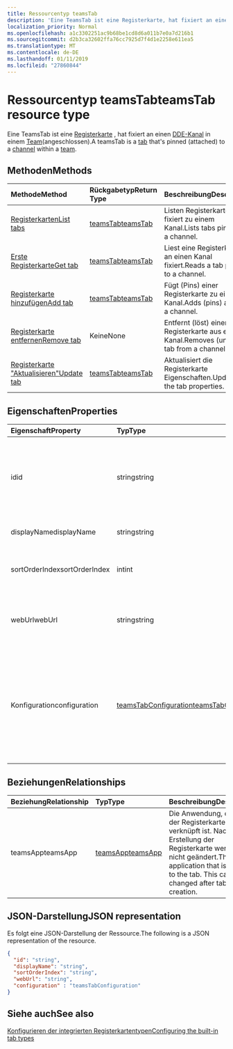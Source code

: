 ```yaml
---
title: Ressourcentyp teamsTab
description: 'Eine TeamsTab ist eine Registerkarte, hat fixiert an einen Kanal innerhalb eines Teams (angeschlossen). '
localization_priority: Normal
ms.openlocfilehash: a1c3302251ac9b68be1cd8d6a011b7e0a7d216b1
ms.sourcegitcommit: d2b3ca32602ffa76cc7925d7f4d1e2258e611ea5
ms.translationtype: MT
ms.contentlocale: de-DE
ms.lasthandoff: 01/11/2019
ms.locfileid: "27860844"
---
```

# <a name="teamstab-resource-type"></a><span data-ttu-id="ada86-103">Ressourcentyp teamsTab</span><span class="sxs-lookup"><span data-stu-id="ada86-103">teamsTab resource type</span></span>



<span data-ttu-id="ada86-104">Eine TeamsTab ist eine [Registerkarte](../resources/teamstab.md) , hat fixiert an einen [DDE-Kanal](channel.md) in einem [Team](team.md)(angeschlossen).</span><span class="sxs-lookup"><span data-stu-id="ada86-104">A teamsTab is a [tab](../resources/teamstab.md) that's pinned (attached) to a [channel](channel.md) within a [team](team.md).</span></span> 

## <a name="methods"></a><span data-ttu-id="ada86-105">Methoden</span><span class="sxs-lookup"><span data-stu-id="ada86-105">Methods</span></span>

| <span data-ttu-id="ada86-106">Methode</span><span class="sxs-lookup"><span data-stu-id="ada86-106">Method</span></span>       | <span data-ttu-id="ada86-107">Rückgabetyp</span><span class="sxs-lookup"><span data-stu-id="ada86-107">Return Type</span></span>  |<span data-ttu-id="ada86-108">Beschreibung</span><span class="sxs-lookup"><span data-stu-id="ada86-108">Description</span></span>|
|:---------------|:--------|:----------|
|[<span data-ttu-id="ada86-109">Registerkarten</span><span class="sxs-lookup"><span data-stu-id="ada86-109">List tabs</span></span>](../api/teamstab-list.md) | [<span data-ttu-id="ada86-110">teamsTab</span><span class="sxs-lookup"><span data-stu-id="ada86-110">teamsTab</span></span>](teamstab.md) | <span data-ttu-id="ada86-111">Listen Registerkarten fixiert zu einem Kanal.</span><span class="sxs-lookup"><span data-stu-id="ada86-111">Lists tabs pinned to a channel.</span></span>|
|[<span data-ttu-id="ada86-112">Erste Registerkarte</span><span class="sxs-lookup"><span data-stu-id="ada86-112">Get tab</span></span>](../api/teamstab-get.md) | [<span data-ttu-id="ada86-113">teamsTab</span><span class="sxs-lookup"><span data-stu-id="ada86-113">teamsTab</span></span>](teamstab.md) | <span data-ttu-id="ada86-114">Liest eine Registerkarte an einen Kanal fixiert.</span><span class="sxs-lookup"><span data-stu-id="ada86-114">Reads a tab pinned to a channel.</span></span>|
|[<span data-ttu-id="ada86-115">Registerkarte hinzufügen</span><span class="sxs-lookup"><span data-stu-id="ada86-115">Add tab</span></span>](../api/teamstab-add.md) | [<span data-ttu-id="ada86-116">teamsTab</span><span class="sxs-lookup"><span data-stu-id="ada86-116">teamsTab</span></span>](teamstab.md) | <span data-ttu-id="ada86-117">Fügt (Pins) einer Registerkarte zu einem Kanal.</span><span class="sxs-lookup"><span data-stu-id="ada86-117">Adds (pins) a tab to a channel.</span></span>|
|[<span data-ttu-id="ada86-118">Registerkarte entfernen</span><span class="sxs-lookup"><span data-stu-id="ada86-118">Remove tab</span></span>](../api/teamstab-delete.md) | <span data-ttu-id="ada86-119">Keine</span><span class="sxs-lookup"><span data-stu-id="ada86-119">None</span></span> | <span data-ttu-id="ada86-120">Entfernt (löst) einer Registerkarte aus einem Kanal.</span><span class="sxs-lookup"><span data-stu-id="ada86-120">Removes (unpins) a tab from a channel.</span></span>|
|[<span data-ttu-id="ada86-121">Registerkarte "Aktualisieren"</span><span class="sxs-lookup"><span data-stu-id="ada86-121">Update tab</span></span>](../api/teamstab-update.md) | [<span data-ttu-id="ada86-122">teamsTab</span><span class="sxs-lookup"><span data-stu-id="ada86-122">teamsTab</span></span>](teamstab.md) | <span data-ttu-id="ada86-123">Aktualisiert die Registerkarte Eigenschaften.</span><span class="sxs-lookup"><span data-stu-id="ada86-123">Updates the tab properties.</span></span>|


## <a name="properties"></a><span data-ttu-id="ada86-124">Eigenschaften</span><span class="sxs-lookup"><span data-stu-id="ada86-124">Properties</span></span>

|<span data-ttu-id="ada86-125">Eigenschaft</span><span class="sxs-lookup"><span data-stu-id="ada86-125">Property</span></span>|<span data-ttu-id="ada86-126">Typ</span><span class="sxs-lookup"><span data-stu-id="ada86-126">Type</span></span>|<span data-ttu-id="ada86-127">Beschreibung</span><span class="sxs-lookup"><span data-stu-id="ada86-127">Description</span></span>|
|:---------------|:--------|:----------|
|  <span data-ttu-id="ada86-128">id</span><span class="sxs-lookup"><span data-stu-id="ada86-128">id</span></span>              |   <span data-ttu-id="ada86-129">string</span><span class="sxs-lookup"><span data-stu-id="ada86-129">string</span></span>                  |  <span data-ttu-id="ada86-130">Bezeichner, die eine bestimmte Instanz von einer DDE-Kanal Registerkarte Lesen nur eindeutig identifiziert.</span><span class="sxs-lookup"><span data-stu-id="ada86-130">Identifier that uniquely identifies a specific instance of a channel tab. Read only.</span></span>     |
|  <span data-ttu-id="ada86-131">displayName</span><span class="sxs-lookup"><span data-stu-id="ada86-131">displayName</span></span>            |   <span data-ttu-id="ada86-132">string</span><span class="sxs-lookup"><span data-stu-id="ada86-132">string</span></span>                  |  <span data-ttu-id="ada86-133">Der Name der Registerkarte.</span><span class="sxs-lookup"><span data-stu-id="ada86-133">Name of the tab.</span></span>     |
|  <span data-ttu-id="ada86-134">sortOrderIndex</span><span class="sxs-lookup"><span data-stu-id="ada86-134">sortOrderIndex</span></span>  |   <span data-ttu-id="ada86-135">int</span><span class="sxs-lookup"><span data-stu-id="ada86-135">int</span></span>                     |  <span data-ttu-id="ada86-136">Index der Reihenfolge für die Sortierung von Registerkarten</span><span class="sxs-lookup"><span data-stu-id="ada86-136">Index of the order used for sorting tabs</span></span>     |
|  <span data-ttu-id="ada86-137">webUrl</span><span class="sxs-lookup"><span data-stu-id="ada86-137">webUrl</span></span>          |   <span data-ttu-id="ada86-138">string</span><span class="sxs-lookup"><span data-stu-id="ada86-138">string</span></span>                  |  <span data-ttu-id="ada86-139">Deep-Link-Url der Registerkarte-Instanz.</span><span class="sxs-lookup"><span data-stu-id="ada86-139">Deep link url of the tab instance.</span></span> <span data-ttu-id="ada86-140">Schreibgeschützt.</span><span class="sxs-lookup"><span data-stu-id="ada86-140">Read only.</span></span>     |
|  <span data-ttu-id="ada86-141">Konfiguration</span><span class="sxs-lookup"><span data-stu-id="ada86-141">configuration</span></span>        |   [<span data-ttu-id="ada86-142">teamsTabConfiguration</span><span class="sxs-lookup"><span data-stu-id="ada86-142">teamsTabConfiguration</span></span>](teamstabconfiguration.md) |  <span data-ttu-id="ada86-143">Container für benutzerdefinierte Einstellungen angewendet auf die Registerkarte an. Die Registerkarte gilt nur, wenn diese Eigenschaft festgelegt ist konfiguriert.</span><span class="sxs-lookup"><span data-stu-id="ada86-143">Container for custom settings applied to a tab. The tab is considered configured only once this property is set.</span></span>     |

## <a name="relationships"></a><span data-ttu-id="ada86-144">Beziehungen</span><span class="sxs-lookup"><span data-stu-id="ada86-144">Relationships</span></span>

| <span data-ttu-id="ada86-145">Beziehung</span><span class="sxs-lookup"><span data-stu-id="ada86-145">Relationship</span></span> | <span data-ttu-id="ada86-146">Typ</span><span class="sxs-lookup"><span data-stu-id="ada86-146">Type</span></span>   | <span data-ttu-id="ada86-147">Beschreibung</span><span class="sxs-lookup"><span data-stu-id="ada86-147">Description</span></span> |
|:---------------|:--------|:----------|
|<span data-ttu-id="ada86-148">teamsApp</span><span class="sxs-lookup"><span data-stu-id="ada86-148">teamsApp</span></span>|[<span data-ttu-id="ada86-149">teamsApp</span><span class="sxs-lookup"><span data-stu-id="ada86-149">teamsApp</span></span>](teamsapp.md) | <span data-ttu-id="ada86-150">Die Anwendung, die auf der Registerkarte verknüpft ist. Nach der Erstellung der Registerkarte werden nicht geändert.</span><span class="sxs-lookup"><span data-stu-id="ada86-150">The application that is linked to the tab. This cannot be changed after tab creation.</span></span> |

## <a name="json-representation"></a><span data-ttu-id="ada86-151">JSON-Darstellung</span><span class="sxs-lookup"><span data-stu-id="ada86-151">JSON representation</span></span>

<span data-ttu-id="ada86-152">Es folgt eine JSON-Darstellung der Ressource.</span><span class="sxs-lookup"><span data-stu-id="ada86-152">The following is a JSON representation of the resource.</span></span>


<!-- {
  "blockType": "resource",
  "baseType": "microsoft.graph.entity",
  "@odata.type": "microsoft.graph.teamsTab"
}-->

```json
{  
  "id": "string",
  "displayName": "string",
  "sortOrderIndex": "string",
  "webUrl": "string",
  "configuration" : "teamsTabConfiguration"
}

```

<!-- uuid: 8fcb5dbc-d5aa-4681-8e31-b001d5168d79
2015-10-25 14:57:30 UTC -->
<!-- {
  "type": "#page.annotation",
  "description": "teamsTab resource",
  "keywords": "",
  "section": "documentation",
  "tocPath": ""
}-->

## <a name="see-also"></a><span data-ttu-id="ada86-153">Siehe auch</span><span class="sxs-lookup"><span data-stu-id="ada86-153">See also</span></span>

[<span data-ttu-id="ada86-154">Konfigurieren der integrierten Registerkartentypen</span><span class="sxs-lookup"><span data-stu-id="ada86-154">Configuring the built-in tab types</span></span>](/graph/teams-configuring-builtin-tabs)
